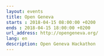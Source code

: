 ```yaml
---
layout: events
title: Open Geneva
starts : 2018-04-15 08:00:00 +0200
ends : 2018-04-15 18:00:00 +0200
url_address: http://opengeneva.org/
lang: en
description: Open Geneva Hackathon
---
```

